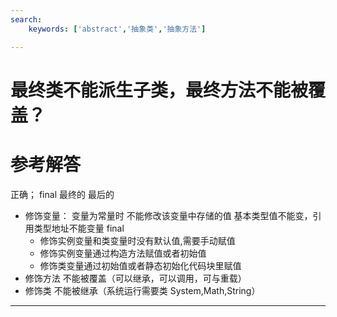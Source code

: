 ```yaml
---
search:
    keywords: ['abstract','抽象类','抽象方法']

---
```



# 最终类不能派生子类，最终方法不能被覆盖？

# 参考解答

正确；
final 最终的 最后的
* 修饰变量：
变量为常量时 不能修改该变量中存储的值 基本类型值不能变，引用类型地址不能变量
final
    * 修饰实例变量和类变量时没有默认值,需要手动赋值
    * 修饰实例变量通过构造方法赋值或者初始值
    * 修饰类变量通过初始值或者静态初始化代码块里赋值
* 修饰方法   不能被覆盖（可以继承，可以调用，可与重载）
* 修饰类     不能被继承（系统运行需要类 System,Math,String）

---